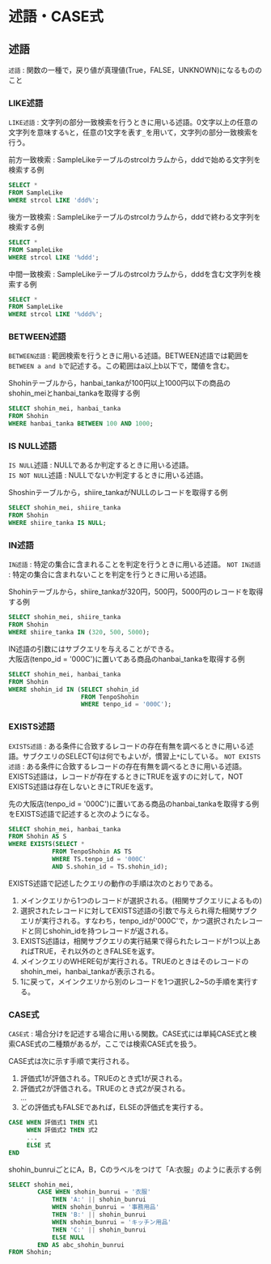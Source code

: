 # 述語・CASE式

## 述語
`述語` : 関数の一種で，戻り値が真理値(True，FALSE，UNKNOWN)になるもののこと

### LIKE述語
`LIKE述語` : 文字列の部分一致検索を行うときに用いる述語。0文字以上の任意の文字列を意味する`%`と，任意の1文字を表す`_`を用いて，文字列の部分一致検索を行う。

前方一致検索 : SampleLikeテーブルのstrcolカラムから，dddで始める文字列を検索する例
```sql
SELECT *
FROM SampleLike
WHERE strcol LIKE 'ddd%';
```

後方一致検索 : SampleLikeテーブルのstrcolカラムから，dddで終わる文字列を検索する例
```sql
SELECT *
FROM SampleLike
WHERE strcol LIKE '%ddd';
```

中間一致検索 : SampleLikeテーブルのstrcolカラムから，dddを含む文字列を検索する例
```sql
SELECT *
FROM SampleLike
WHERE strcol LIKE '%ddd%';
```

### BETWEEN述語
`BETWEEN述語` : 範囲検索を行うときに用いる述語。BETWEEN述語では範囲を`BETWEEN a and b`で記述する。この範囲はa以上b以下で，閾値を含む。

Shohinテーブルから，hanbai_tankaが100円以上1000円以下の商品のshohin_meiとhanbai_tankaを取得する例
```sql
SELECT shohin_mei, hanbai_tanka
FROM Shohin
WHERE hanbai_tanka BETWEEN 100 AND 1000;
```

### IS NULL述語
`IS NULL`述語 : NULLであるか判定するときに用いる述語。  
`IS NOT NULL`述語 : NULLでないか判定するときに用いる述語。

Shoshinテーブルから，shiire_tankaがNULLのレコードを取得する例
```sql
SELECT shohin_mei, shiire_tanka
FROM Shohin
WHERE shiire_tanka IS NULL;
```

### IN述語
`IN述語` : 特定の集合に含まれることを判定を行うときに用いる述語。
`NOT IN述語` : 特定の集合に含まれないことを判定を行うときに用いる述語。

Shohinテーブルから，shiire_tankaが320円，500円，5000円のレコードを取得する例
```sql
SELECT shohin_mei, shiire_tanka
FROM Shohin
WHERE shiire_tanka IN (320, 500, 5000);
```

IN述語の引数にはサブクエリを与えることができる。  
大阪店(tenpo_id = '000C')に置いてある商品のhanbai_tankaを取得する例
```sql
SELECT shohin_mei, hanbai_tanka
FROM Shohin
WHERE shohin_id IN (SELECT shohin_id 
                    FROM TenpoShohin
                    WHERE tenpo_id = '000C');
```

### EXISTS述語
`EXISTS述語` : ある条件に合致するレコードの存在有無を調べるときに用いる述語。サブクエリのSELECT句は何でもよいが，慣習上`*`にしている。
`NOT EXISTS述語` : ある条件に合致するレコードの存在有無を調べるときに用いる述語。EXISTS述語は，レコードが存在するときにTRUEを返すのに対して，NOT EXISTS述語は存在しないときにTRUEを返す。

先の大阪店(tenpo_id = '000C')に置いてある商品のhanbai_tankaを取得する例をEXISTS述語で記述すると次のようになる。
```sql
SELECT shohin_mei, hanbai_tanka
FROM Shohin AS S
WHERE EXISTS(SELECT *
            FROM TenpoShohin AS TS
            WHERE TS.tenpo_id = '000C'
            AND S.shohin_id = TS.shohin_id);
```

EXISTS述語で記述したクエリの動作の手順は次のとおりである。
1. メインクエリから1つのレコードが選択される。(相関サブクエリによるもの)
2. 選択されたレコードに対してEXISTS述語の引数で与えられ得た相関サブクエリが実行される。すなわち，tenpo_idが'000C'で，かつ選択されたレコードと同じshohin_idを持つレコードが返される。
3. EXISTS述語は，相関サブクエリの実行結果で得られたレコードが1つ以上あればTRUE，それ以外のときFALSEを返す。
4. メインクエリのWHERE句が実行される。TRUEのときはそのレコードのshohin_mei，hanbai_tankaが表示される。
5. 1に戻って，メインクエリから別のレコードを1つ選択し2~5の手順を実行する。

### CASE式
`CASE式` : 場合分けを記述する場合に用いる関数。CASE式には単純CASE式と検索CASE式の二種類があるが，ここでは検索CASE式を扱う。

CASE式は次に示す手順で実行される。
1. 評価式1が評価される。TRUEのとき式1が戻される。
2. 評価式2が評価される。TRUEのとき式2が戻される。  
...  
3. どの評価式もFALSEであれば，ELSEの評価式を実行する。

```sql
CASE WHEN 評価式1 THEN 式1
     WHEN 評価式2 THEN 式2
     ...
     ELSE 式
END
```

shohin_bunruiごとにA，B，Cのラベルをつけて「A:衣服」のように表示する例
```sql
SELECT shohin_mei,
        CASE WHEN shohin_bunrui = '衣服'
            THEN 'A:' || shohin_bunrui
            WHEN shohin_bunrui = '事務用品'
            THEN 'B:' || shohin_bunrui
            WHEN shohin_bunrui = 'キッチン用品'
            THEN 'C:' || shohin_bunrui
            ELSE NULL
        END AS abc_shohin_bunrui
FROM Shohin;
```
